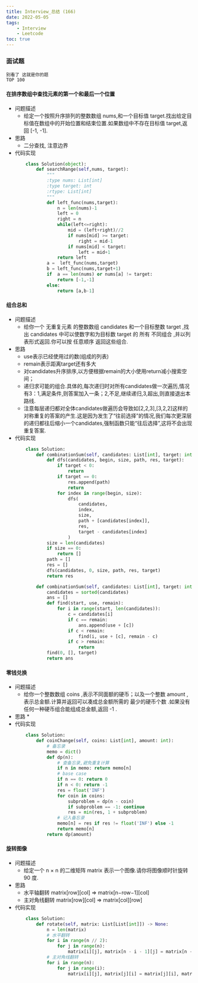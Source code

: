 ```yaml
---
title: Interview_总结 (166)
date: 2022-05-05
tags: 
    - Interview
    - Leetcode
toc: true
---
```


### 面试题
    别看了 这就是你的题
    TOP 100

<!-- more -->

#### 在排序数组中查找元素的第一个和最后一个位置
- 问题描述
    * 给定一个按照升序排列的整数数组 nums,和一个目标值 target.找出给定目标值在数组中的开始位置和结束位置.如果数组中不存在目标值 target,返回 [-1, -1].
- 思路
    * 二分查找, 注意边界
- 代码实现
    ```python
        class Solution(object):
            def searchRange(self,nums, target):
                """
                :type nums: List[int]
                :type target: int
                :rtype: List[int]
                """
                def left_func(nums,target):
                    n = len(nums)-1
                    left = 0
                    right = n
                    while(left<=right):
                        mid = (left+right)//2
                        if nums[mid] >= target:
                            right = mid-1
                        if nums[mid] < target:
                            left = mid+1
                    return left
                a =  left_func(nums,target)
                b = left_func(nums,target+1)
                if  a == len(nums) or nums[a] != target:
                    return [-1,-1]
                else:
                    return [a,b-1]
    ```

#### 组合总和
- 问题描述
    * 给你一个 无重复元素 的整数数组 candidates 和一个目标整数 target ,找出 candidates 中可以使数字和为目标数 target 的 所有 不同组合 ,并以列表形式返回.你可以按 任意顺序 返回这些组合.
- 思路
    * use表示已经使用过的数(组成的列表)
    * remain表示距离target还有多大
    * 对candidates升序排序,以方便根据remain的大小使用return减小搜索空间；
    * 递归求可能的组合.具体的,每次递归时对所有candidates做一次遍历,情况有3：1,满足条件,则答案加入一条；2,不足,继续递归,3,超出,则直接退出本路线.
    * 注意每层递归都对全体candidates做遍历会导致如[2,2,3],[3,2,2]这样的对称重复的答案的产生.这是因为发生了“往前选择”的情况,我们每次更深层的递归都往后缩小一个candidates,强制函数只能“往后选择”,这将不会出现重复答案.
- 代码实现
    ```python
        class Solution:
            def combinationSum(self, candidates: List[int], target: int) -> List[List[int]]:
                def dfs(candidates, begin, size, path, res, target):
                    if target < 0:
                        return
                    if target == 0:
                        res.append(path)
                        return
                    for index in range(begin, size):
                        dfs(
                            candidates,
                            index,
                            size,
                            path + [candidates[index]],
                            res,
                            target - candidates[index]
                        )
                size = len(candidates)
                if size == 0:
                    return []
                path = []
                res = []
                dfs(candidates, 0, size, path, res, target)
                return res

            def combinationSum(self, candidates: List[int], target: int) -> List[List[int]]:
                candidates = sorted(candidates)
                ans = []
                def find(start, use, remain):
                    for i in range(start, len(candidates)):
                        c = candidates[i]
                        if c == remain:
                            ans.append(use + [c])
                        if c < remain:
                            find(i, use + [c], remain - c)
                        if c > remain:
                            return
                find(0, [], target)
                return ans
    ```

#### 零钱兑换
- 问题描述
    * 给你一个整数数组 coins ,表示不同面额的硬币；以及一个整数 amount ,表示总金额.计算并返回可以凑成总金额所需的 最少的硬币个数 .如果没有任何一种硬币组合能组成总金额,返回 -1 .
- 思路
    * 
- 代码实现
    ```python
        class Solution:
            def coinChange(self, coins: List[int], amount: int):
                # 备忘录
                memo = dict()
                def dp(n):
                    # 查备忘录,避免重复计算
                    if n in memo: return memo[n]
                    # base case
                    if n == 0: return 0
                    if n < 0: return -1
                    res = float('INF')
                    for coin in coins:
                        subproblem = dp(n - coin)
                        if subproblem == -1: continue
                        res = min(res, 1 + subproblem)
                    # 记入备忘录
                    memo[n] = res if res != float('INF') else -1
                    return memo[n]
                return dp(amount)
    ```


#### 旋转图像
- 问题描述
    * 给定一个 n × n 的二维矩阵 matrix 表示一个图像.请你将图像顺时针旋转 90 度.
- 思路
    * 水平轴翻转 matrix[row][col] ​=> matrix[n−row−1][col]
    * 主对角线翻转 matrix[row][col] => matrix[col][row]
- 代码实现
    ```python
        class Solution:
            def rotate(self, matrix: List[List[int]]) -> None:
                n = len(matrix)
                # 水平翻转
                for i in range(n // 2):
                    for j in range(n):
                        matrix[i][j], matrix[n - i - 1][j] = matrix[n - i - 1][j], matrix[i][j]
                # 主对角线翻转
                for i in range(n):
                    for j in range(i):
                        matrix[i][j], matrix[j][i] = matrix[j][i], matrix[i][j]
    ```

